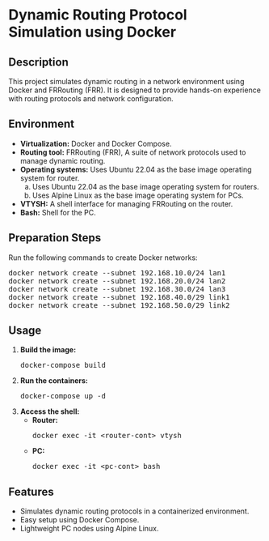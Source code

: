 <h1>Dynamic Routing Protocol Simulation using Docker</h1>
<h2>Description</h2>
<p>This project simulates dynamic routing in a network environment using Docker and FRRouting (FRR). 
  It is designed to provide hands-on experience with routing protocols and network configuration.</p>
    <h2>Environment</h2>
    <ul>
        <li><strong>Virtualization:</strong> Docker and Docker Compose.</li>
        <li><strong>Routing tool:</strong> FRRouting (FRR), A suite of network protocols used to manage dynamic routing.</li>
        <li><strong>Operating systems:</strong> Uses Ubuntu 22.04 as the base image operating system for router.
            <ol type="a">
              <li>Uses Ubuntu 22.04 as the base image operating system for routers.</li>
              <li>Uses Alpine Linux as the base image operating system for PCs.</li>
            </ol>
        </li>
        <li><strong>VTYSH:</strong> A shell interface for managing FRRouting on the router.</li>
        <li><strong>Bash:</strong> Shell for the PC.</li>
    </ul>
    <h2>Preparation Steps</h2>
    <p>Run the following commands to create Docker networks:</p>
    <pre>
docker network create --subnet 192.168.10.0/24 lan1
docker network create --subnet 192.168.20.0/24 lan2
docker network create --subnet 192.168.30.0/24 lan3
docker network create --subnet 192.168.40.0/29 link1
docker network create --subnet 192.168.50.0/29 link2 </pre>
    <h2>Usage</h2>
    <ol>
        <li><strong>Build the image:</strong>
            <pre>docker-compose build</pre>
        </li>
        <li><strong>Run the containers:</strong>
            <pre>docker-compose up -d</pre>
        </li>
        <li><strong>Access the shell:</strong>
            <ul>
                <li><strong>Router:</strong>
                    <pre>docker exec -it &lt;router-cont&gt; vtysh</pre>
                </li>
                <li><strong>PC:</strong>
                    <pre>docker exec -it &lt;pc-cont&gt; bash</pre>
                </li>
            </ul>
        </li>
      </ol>
      <h2>Features</h2>
        <ul>
          <li>Simulates dynamic routing protocols in a containerized environment.</li>
          <li>Easy setup using Docker Compose.</li>
          <li>Lightweight PC nodes using Alpine Linux.</li>
        </ul>
